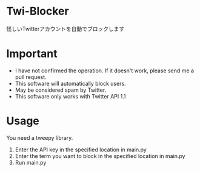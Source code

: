 # Twi-Blocker
怪しいTwitterアカウントを自動でブロックします

# Important
- I have not confirmed the operation. If it doesn't work, please send me a pull request.
- This software will automatically block users.
- May be considered spam by Twitter.
- This software only works with Twitter API 1.1

# Usage
You need a tweepy library.

1. Enter the API key in the specified location in main.py
2. Enter the term you want to block in the specified location in main.py
3. Run main.py
